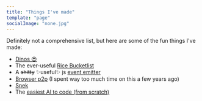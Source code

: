 ```yaml
---
title: "Things I've made"
template: "page"
socialImage: "none.jpg"
---
```

Definitely not a comprehensive list, but here are some of the fun things I've made:
- [Dinos 😍](https://elijah-bodden.github.io/space-bbq/)
- The ever-useful [Rice Bucketlist](https://tinyurl.com/ricebucketlist)
- A ~~shitty~~ ✨useful✨ js [event emitter](https://github.com/Elijah-Bodden/kNow)
- [Browser p2p](https://github.com/Elijah-Bodden/Membrane) (I spent way too much time on this a few years ago)
- [Snek](https://i.ibb.co/C6rL1NJ/Knowledge-is-the-greatest-gift.png)
- The [easiest AI to code (from scratch)](https://github.com/Elijah-Bodden/Numpy-NN)
